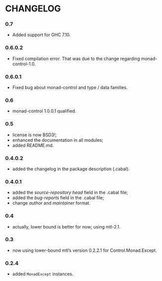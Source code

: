 # CHANGELOG

### 0.7

- Added support for GHC 7.10.

### 0.6.0.2

- Fixed compilation error. That was due to the change regarding
monad-control-1.0.

### 0.6.0.1

- Fixed bug about monad-control and type / data families.

### 0.6

- monad-control 1.0.0.1 qualified.

### 0.5

- license is now BSD3!;
- enhanced the documentation in all modules;
- added README.md.

### 0.4.0.2

- added the changelog in the package description (.cabal).

### 0.4.0.1

- added the *source-repository head* field in the .cabal file;
- added the *bug-reports* field in the .cabal file;
- change *author* and *maintainer* format.

### 0.4

- actually, lower bound is better for now; using mtl-2.1.

### 0.3

- now using lower-bound mtl’s version 0.2.2.1 for Control.Monad.Except.

### 0.2.4

- added `MonadExcept` instances.
